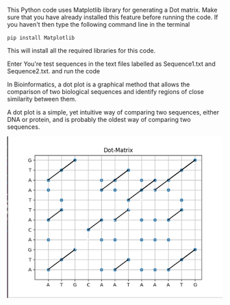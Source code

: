 This Python code uses Matplotlib library for generating a Dot matrix. Make sure that you have already installed this feature before running the code. If you haven't then type the following command line in the terminal

    pip install Matplotlib

This will install all the required libraries for this code.

Enter You're test sequences in the text files labelled as Sequence1.txt and Sequence2.txt. and run the code

In Bioinformatics, a dot plot is a graphical method that allows the comparison of two 
biological sequences and identify regions of close similarity between them.

A dot plot is a simple, yet intuitive way of comparing two sequences, either DNA or 
protein, and is probably the oldest way of comparing two sequences.

![Screenshot](Matrix.png)
